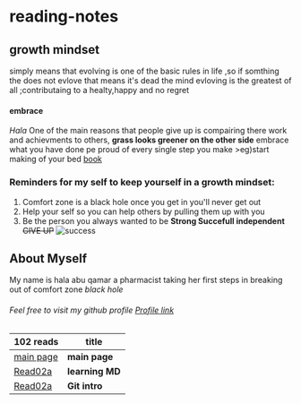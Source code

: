 # reading-notes
## growth mindset
simply means that evolving is one of the basic rules in life ,so if somthing the does not evlove that means it's dead 
the mind evloving is the greatest of all ;contributaing to a healty,happy and no regret 
#### embrace
*Hala*
One of the main reasons that people give up is compairing there work and achievments to others, 
**grass looks greener on the other side**
embrace what you have done pe proud of every single step you make >eg)start making of your bed
[book](https://www.amazon.com/Make-Your-Bed-Little-Things/dp/1455570249)

### Reminders for my self to keep yourself in a growth mindset:
1. Comfort zone is a black hole once you get in you'll never get out 
2. Help your self so you can help others by pulling them up with you 
3. Be the person you always wanted to be **Strong Succefull independent** 
~~GIVE UP~~
![success](https://i.pinimg.com/736x/0f/80/97/0f809735e7388e251c321b9c0b97d9ee.jpg)
## About Myself
My name is hala abu qamar a pharmacist taking her first steps in breaking out of comfort zone *black hole* 
 
###### Feel free to visit my github profile [Profile link](https://github.com/halaabuqamar)

|102 reads                                                                   | title         |
| -------------------------------------------------------------------------- | -----------   |
| [main page](https://halaabuqamar.github.io/reading-notes/)                 | **main page** |
| [Read02a](https://halaabuqamar.github.io/reading-notes/read02a)            |**learning MD**|
| [Read02a](https://github.com/halaabuqamar/reading-notes/read02b.md)        |**Git intro**  |
